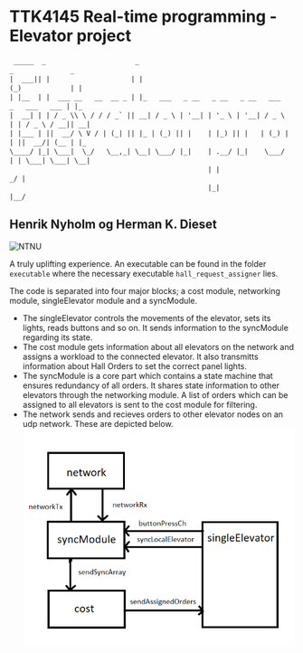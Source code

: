 # TTK4145 Real-time programming - Elevator project
```none
 _____  _                      _                                        _              _   
|  ___|| |                    | |                                      (_)            | |  
| |__  | |  ___ __   __  __ _ | |_   ___   _ __   _ __   _ __   ___     _   ___   ___ | |_ 
|  __| | | / _ \\ \ / / / _` || __| / _ \ | '__| | '_ \ | '__| / _ \   | | / _ \ / __|| __|
| |___ | ||  __/ \ V / | (_| || |_ | (_) || |    | |_) || |   | (_) |  | ||  __/| (__ | |_ 
\____/ |_| \___|  \_/   \__,_| \__| \___/ |_|    | .__/ |_|    \___/   | | \___| \___| \__|
                                                 | |                  _/ |                 
                                                 |_|                 |__/                  
```
## Henrik Nyholm og Herman K. Dieset
![NTNU](https://innsida.ntnu.no/c/wiki/get_page_attachment?p_l_id=22780&nodeId=24647&title=Bruksregler+for+NTNU-logoen&fileName=variant1.jpg)

A truly uplifting experience. An executable can be found in the folder `executable` where the necessary executable `hall_request_assigner` lies. 

The code is separated into four major blocks; a cost module, networking module, singleElevator module and a syncModule.
- The singleElevator controls the movements of the elevator, sets its lights, reads buttons and so on. It sends information to the syncModule regarding its state.
- The cost module gets information about all elevators on the network and assigns a workload to the connected elevator. It also transmitts information about Hall Orders to set the correct panel lights.
- The syncModule is a core part which contains a state machine that ensures redundancy of all orders. It shares state information to other elevators through the networking module. A list of orders which can be assigned to all elevators is sent to the cost module for filtering. 
- The network sends and recieves orders to other elevator nodes on an udp network.
These are depicted below.
![Alt text](elevatorModules.png?raw=true "Title")

